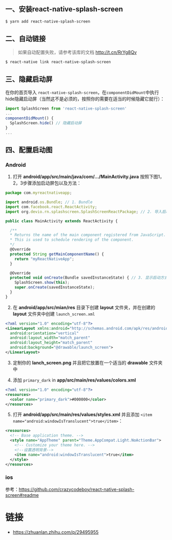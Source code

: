 ## 一、安装react-native-splash-screen

```bash
$ yarn add react-native-splash-screen
```

## 二、自动链接

> 如果自动配置失败，请参考该库的文档 http://t.cn/RrYg8Qv

```bash
$ react-native link react-native-splash-screen
```

## 三、隐藏启动屏

在你的首页导入 `react-native-splash-screen`，在`componentDidMount`中执行hide隐藏启动屏（当然这不是必须的，按照你的需要在适当的时候隐藏它就行）：

```js
import SplashScreen from 'react-native-splash-screen'
...
componentDidMount() {
  SplashScreen.hide() // 隐藏启动屏
}
...
```

## 四、配置启动图

### Android

1. 打开 **android/app/src/main/java/com/.../MainActivity.java**  按照下图1，2，3步骤添加启动屏包以及方法：

```js
package com.myreactnativeapp;

import android.os.Bundle; // 1. Bundle
import com.facebook.react.ReactActivity;
import org.devio.rn.splashscreen.SplashScreenReactPackage; // 2. 导入启动包

public class MainActivity extends ReactActivity {

  /**
  * Returns the name of the main component registered from JavaScript.
  * This is used to schedule rendering of the component.
  */
  @Override
  protected String getMainComponentName() {
    return "myReactNativeApp";
  }

  @Override
  protected void onCreate(Bundle savedInstanceState) { // 3. 显示启动方式
    SplashScreen.show(this);
    super.onCreate(savedInstanceState);
  }
}
```

2. 在 **android/app/src/mian/res** 目录下创建 **layout** 文件夹，并在创建的 **layout** 文件夹中创建 `launch_screen.xml`

```xml
<?xml version="1.0" encoding="utf-8"?>
<LinearLayout xmlns:android="http://schemas.android.com/apk/res/android"
  android:orientation="vertical"
  android:layout_width="match_parent"
  android:layout_height="match_parent"
  android:background="@drawable/launch_screen">
</LinearLayout>
```

3. 定制你的 **lanch_screen.png** 并且把它放置在一个适当的 **drawable** 文件夹中

4. 添加 `primary_dark` in **app/src/main/res/values/colors.xml**

```xml
<?xml version="1.0" encoding="utf-8"?>
<resources>
  <color name="primary_dark">#000000</color>
</resources>
```

5. 打开 **android/app/src/main/res/values/styles.xml** 并且添加 `<item name="android:windowIsTranslucent">true</item>`：

```xml
<resources>
  <!-- Base application theme. -->
  <style name="AppTheme" parent="Theme.AppCompat.Light.NoActionBar">
    <!-- Customize your theme here. -->
    <!--设置透明背景-->
    <item name="android:windowIsTranslucent">true</item>
  </style>
</resources>
```

### ios

参考：https://github.com/crazycodeboy/react-native-splash-screen#readme


# 链接

- https://zhuanlan.zhihu.com/p/29495955
